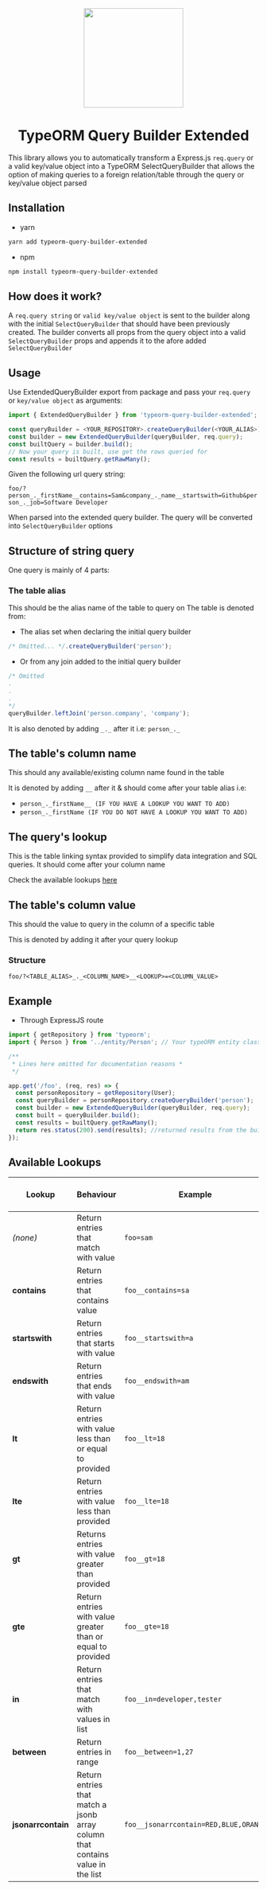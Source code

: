 <div align="center">
    <img src="assets/logo.png" width="200" height="200">
</div>
<h1 align="center"> TypeORM Query Builder Extended</h1>

This library allows you to automatically transform a Express.js `req.query` or a valid key/value object into a TypeORM SelectQueryBuilder that allows the option of making queries to a foreign relation/table through the query or key/value object parsed

## Installation

- yarn

```bash
yarn add typeorm-query-builder-extended
```

- npm

```bash
npm install typeorm-query-builder-extended
```

## How does it work?

A `req.query string` or `valid key/value object` is sent to the builder along with the initial `SelectQueryBuilder` that should have been previously created. The builder converts all props from the query object into a valid `SelectQueryBuilder` props and appends it to the afore added `SelectQueryBuilder`

## Usage

Use ExtendedQueryBuilder export from package and pass your `req.query` or `key/value object` as arguments:

```typescript
import { ExtendedQueryBuilder } from 'typeorm-query-builder-extended';

const queryBuilder = <YOUR_REPOSITORY>.createQueryBuilder(<YOUR_ALIAS>); // <YOUR_REPOSITORY> i.e: personRepository | <YOUR_ALIAS> i.e: person
const builder = new ExtendedQueryBuilder(queryBuilder, req.query);
const builtQuery = builder.build();
// Now your query is built, use get the rows queried for
const results = builtQuery.getRawMany();
```

Given the following url query string:

`foo/?person_._firstName__contains=Sam&company_._name__startswith=Github&person_._job=Software Developer`

When parsed into the extended query builder. The query will be converted into `SelectQueryBuilder` options

## Structure of string query

One query is mainly of 4 parts:

### The table alias

This should be the alias name of the table to query on
The table is denoted from:

- The alias set when declaring the initial query builder

```typescript
/* Omitted... */.createQueryBuilder('person');
```

- Or from any join added to the initial query builder

```typescript
/* Omitted
.
.
.
*/
queryBuilder.leftJoin('person.company', 'company');
```

It is also denoted by adding `_._` after it
i.e: `person_._`

## The table's column name

This should any available/existing column name found in the table

It is denoted by adding `__` after it & should come after your table alias
i.e:

- `person_._firstName__ (IF YOU HAVE A LOOKUP YOU WANT TO ADD)`
- `person_._firstName (IF YOU DO NOT HAVE A LOOKUP YOU WANT TO ADD)`

## The query's lookup

This is the table linking syntax provided to simplify data integration and SQL queries. It should come after your column name

Check the available lookups [here](#available-lookups)

## The table's column value

This should the value to query in the column of a specific table

This is denoted by adding it after your query lookup

### Structure

`foo/?<TABLE_ALIAS>_._<COLUMN_NAME>__<LOOKUP>=<COLUMN_VALUE>`

## Example

- Through ExpressJS route

```javascript
import { getRepository } from 'typeorm';
import { Person } from '../entity/Person'; // Your typeORM entity class

/**
 * Lines here omitted for documentation reasons *
 */

app.get('/foo', (req, res) => {
  const personRepository = getRepository(User);
  const queryBuilder = personRepository.createQueryBuilder('person');
  const builder = new ExtendedQueryBuilder(queryBuilder, req.query);
  const built = queryBuilder.build();
  const results = builtQuery.getRawMany();
  return res.status(200).send(results); //returned results from the built query
});
```

## Available Lookups

| Lookup             | Behaviour                                                                      | Example                               | Types Working on        |
| ------------------ | ------------------------------------------------------------------------------ | ------------------------------------- | ----------------------- |
| _(none)_           | Return entries that match with value                                           | `foo=sam`                             | `String, Number, Enums` |
| **contains**       | Return entries that contains value                                             | `foo__contains=sa`                    | `String, Enums`         |
| **startswith**     | Return entries that starts with value                                          | `foo__startswith=a`                   | `String`                |
| **endswith**       | Return entries that ends with value                                            | `foo__endswith=am`                    | `String`                |
| **lt**             | Return entries with value less than or equal to provided                       | `foo__lt=18`                          | `Number, Date`          |
| **lte**            | Return entries with value less than provided                                   | `foo__lte=18`                         | `Number, Date`          |
| **gt**             | Returns entries with value greater than provided                               | `foo__gt=18`                          | `Number, Date`          |
| **gte**            | Return entries with value greater than or equal to provided                    | `foo__gte=18`                         | `Number, Date`          |
| **in**             | Return entries that match with values in list                                  | `foo__in=developer,tester`            | `String, Enums, Number` |
| **between**        | Return entries in range                                                        | `foo__between=1,27`                   | `String, Number`        |
| **jsonarrcontain** | Return entries that match a jsonb array column that contains value in the list | `foo__jsonarrcontain=RED,BLUE,ORANGE` | `String, Number, Enums` |
